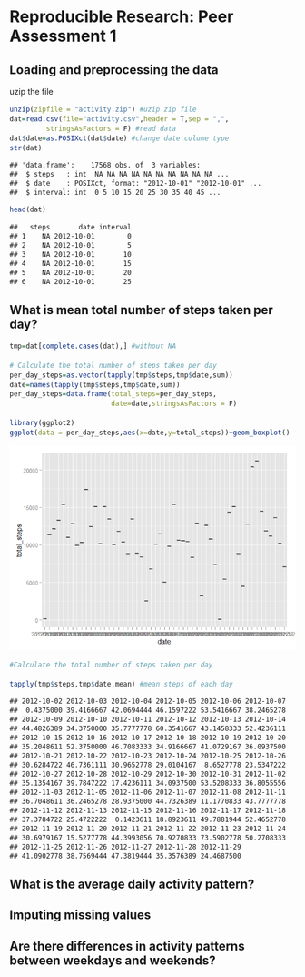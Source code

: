 # Reproducible Research: Peer Assessment 1


## Loading and preprocessing the data

uzip the file




```r
unzip(zipfile = "activity.zip") #uzip zip file 
dat=read.csv(file="activity.csv",header = T,sep = ",",
         stringsAsFactors = F) #read data
dat$date=as.POSIXct(dat$date) #change date colume type
str(dat)
```

```
## 'data.frame':	17568 obs. of  3 variables:
##  $ steps   : int  NA NA NA NA NA NA NA NA NA NA ...
##  $ date    : POSIXct, format: "2012-10-01" "2012-10-01" ...
##  $ interval: int  0 5 10 15 20 25 30 35 40 45 ...
```

```r
head(dat)
```

```
##   steps       date interval
## 1    NA 2012-10-01        0
## 2    NA 2012-10-01        5
## 3    NA 2012-10-01       10
## 4    NA 2012-10-01       15
## 5    NA 2012-10-01       20
## 6    NA 2012-10-01       25
```



## What is mean total number of steps taken per day?


```r
tmp=dat[complete.cases(dat),] #without NA

# Calculate the total number of steps taken per day
per_day_steps=as.vector(tapply(tmp$steps,tmp$date,sum)) 
date=names(tapply(tmp$steps,tmp$date,sum))
per_day_steps=data.frame(total_steps=per_day_steps,
                         date=date,stringsAsFactors = F)

library(ggplot2)
ggplot(data = per_day_steps,aes(x=date,y=total_steps))+geom_boxplot()
```

![](PA1_template_files/figure-html/unnamed-chunk-3-1.png) 

```r
#Calculate the total number of steps taken per day

tapply(tmp$steps,tmp$date,mean) #mean steps of each day
```

```
## 2012-10-02 2012-10-03 2012-10-04 2012-10-05 2012-10-06 2012-10-07 
##  0.4375000 39.4166667 42.0694444 46.1597222 53.5416667 38.2465278 
## 2012-10-09 2012-10-10 2012-10-11 2012-10-12 2012-10-13 2012-10-14 
## 44.4826389 34.3750000 35.7777778 60.3541667 43.1458333 52.4236111 
## 2012-10-15 2012-10-16 2012-10-17 2012-10-18 2012-10-19 2012-10-20 
## 35.2048611 52.3750000 46.7083333 34.9166667 41.0729167 36.0937500 
## 2012-10-21 2012-10-22 2012-10-23 2012-10-24 2012-10-25 2012-10-26 
## 30.6284722 46.7361111 30.9652778 29.0104167  8.6527778 23.5347222 
## 2012-10-27 2012-10-28 2012-10-29 2012-10-30 2012-10-31 2012-11-02 
## 35.1354167 39.7847222 17.4236111 34.0937500 53.5208333 36.8055556 
## 2012-11-03 2012-11-05 2012-11-06 2012-11-07 2012-11-08 2012-11-11 
## 36.7048611 36.2465278 28.9375000 44.7326389 11.1770833 43.7777778 
## 2012-11-12 2012-11-13 2012-11-15 2012-11-16 2012-11-17 2012-11-18 
## 37.3784722 25.4722222  0.1423611 18.8923611 49.7881944 52.4652778 
## 2012-11-19 2012-11-20 2012-11-21 2012-11-22 2012-11-23 2012-11-24 
## 30.6979167 15.5277778 44.3993056 70.9270833 73.5902778 50.2708333 
## 2012-11-25 2012-11-26 2012-11-27 2012-11-28 2012-11-29 
## 41.0902778 38.7569444 47.3819444 35.3576389 24.4687500
```

## What is the average daily activity pattern?



## Imputing missing values



## Are there differences in activity patterns between weekdays and weekends?
